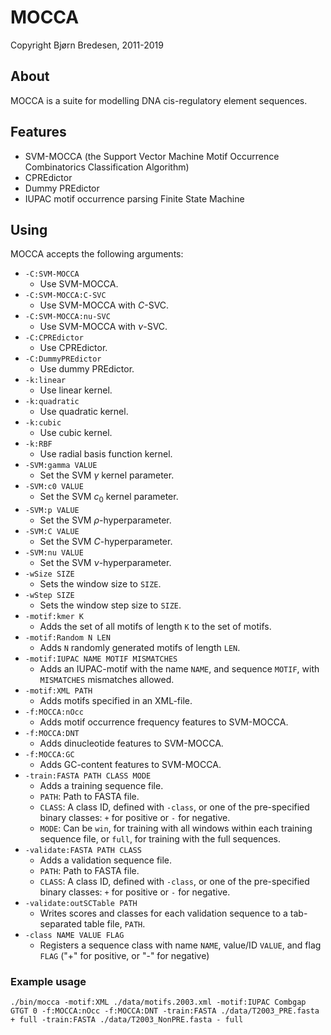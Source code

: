 # MOCCA
Copyright Bjørn Bredesen, 2011-2019

## About
MOCCA is a suite for modelling DNA cis-regulatory element sequences.

## Features
 - SVM-MOCCA (the Support Vector Machine Motif Occurrence Combinatorics Classification Algorithm)
 - CPREdictor
 - Dummy PREdictor
 - IUPAC motif occurrence parsing Finite State Machine

## Using
MOCCA accepts the following arguments:
 - `-C:SVM-MOCCA`
   * Use SVM-MOCCA.
 - `-C:SVM-MOCCA:C-SVC`
   * Use SVM-MOCCA with $C$-SVC.
 - `-C:SVM-MOCCA:nu-SVC`
   * Use SVM-MOCCA with $\nu$-SVC.
 - `-C:CPREdictor`
   * Use CPREdictor.
 - `-C:DummyPREdictor`
   * Use dummy PREdictor.
 - `-k:linear`
   * Use linear kernel.
 - `-k:quadratic`
   * Use quadratic kernel.
 - `-k:cubic`
   * Use cubic kernel.
 - `-k:RBF`
   * Use radial basis function kernel.
 - `-SVM:gamma VALUE`
   * Set the SVM $\gamma$ kernel parameter.
 - `-SVM:c0 VALUE`
   * Set the SVM $c_0$ kernel parameter.
 - `-SVM:p VALUE`
   * Set the SVM $\rho$-hyperparameter.
 - `-SVM:C VALUE`
   * Set the SVM $C$-hyperparameter.
 - `-SVM:nu VALUE`
   * Set the SVM $\nu$-hyperparameter.
 - `-wSize SIZE`
   * Sets the window size to `SIZE`.
 - `-wStep SIZE`
   * Sets the window step size to `SIZE`.
 - `-motif:kmer K`
   * Adds the set of all motifs of length `K` to the set of motifs.
 - `-motif:Random N LEN`
   * Adds `N` randomly generated motifs of length `LEN`.
 - `-motif:IUPAC NAME MOTIF MISMATCHES`
   * Adds an IUPAC-motif with the name `NAME`, and sequence `MOTIF`, with `MISMATCHES` mismatches allowed.
 - `-motif:XML PATH`
   * Adds motifs specified in an XML-file.
 - `-f:MOCCA:nOcc`
   * Adds motif occurrence frequency features to SVM-MOCCA.
 - `-f:MOCCA:DNT`
   * Adds dinucleotide features to SVM-MOCCA.
 - `-f:MOCCA:GC`
   * Adds GC-content features to SVM-MOCCA.
 - `-train:FASTA PATH CLASS MODE`
   * Adds a training sequence file.
   * `PATH`: Path to FASTA file.
   * `CLASS`: A class ID, defined with `-class`, or one of the pre-specified binary classes: `+` for positive or `-` for negative.
   * `MODE`: Can be `win`, for training with all windows within each training sequence file, or `full`, for training with the full sequences.
 - `-validate:FASTA PATH CLASS`
   * Adds a validation sequence file.
   * `PATH`: Path to FASTA file.
   * `CLASS`: A class ID, defined with `-class`, or one of the pre-specified binary classes: `+` for positive or `-` for negative.
 - `-validate:outSCTable PATH`
   * Writes scores and classes for each validation sequence to a tab-separated table file, `PATH`.
 - `-class NAME VALUE FLAG`
   * Registers a sequence class with name `NAME`, value/ID `VALUE`, and flag `FLAG` (\"+\" for positive, or \"-\" for negative)

### Example usage
`./bin/mocca -motif:XML ./data/motifs.2003.xml -motif:IUPAC Combgap GTGT 0 -f:MOCCA:nOcc -f:MOCCA:DNT -train:FASTA ./data/T2003_PRE.fasta + full -train:FASTA ./data/T2003_NonPRE.fasta - full`

